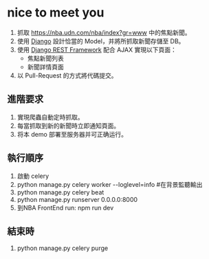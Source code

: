 # nice to meet you
1. 抓取 https://nba.udn.com/nba/index?gr=www 中的焦點新聞。
2. 使用 [Django](https://www.djangoproject.com/) 設計恰當的 Model，并將所抓取新聞存儲至 DB。
3. 使用 [Django REST Framework](http://www.django-rest-framework.org/) 配合 AJAX 實現以下頁面：
	 * 焦點新聞列表
	 * 新聞詳情頁面
4. 以 Pull-Request 的方式將代碼提交。
	
## 進階要求
1. 實現爬蟲自動定時抓取。
2. 每當抓取到新的新聞時立即通知頁面。
3. 将本 demo 部署至服务器并可正确运行。


## 執行順序
1. 啟動 celery
2. python manage.py celery worker --loglevel=info #在背景監聽輸出
3. python manage.py celery beat
4. python manage.py runserver 0.0.0.0:8000
5. 到NBA FrontEnd run: npm run dev

 ## 結束時
 1. python manage.py celery purge 
